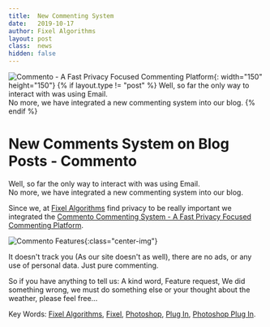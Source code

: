```yaml
---
title:	New Commenting System
date: 	2019-10-17
author: Fixel Algorithms
layout: post
class:  news
hidden: false
---
```

![Commento - A Fast Privacy Focused Commenting Platform][001]{: width="150" height="150"}
{% if layout.type != "post" %}
Well, so far the only way to interact with was using Email.  
No more, we have integrated a new commenting system into our blog. 
{% endif %}

# New Comments System on Blog Posts - Commento

Well, so far the only way to interact with was using Email.  
No more, we have integrated a new commenting system into our blog.  

Since we, at [Fixel Algorithms][099] find privacy to be really important we integrated the [Commento Commenting System - A Fast Privacy Focused Commenting Platform][002].

![][Figure001]{:class="center-img"}

It doesn't track you (As our site doesn't as well), there are no ads, or any use of personal data. Just pure commenting.

So if you have anything to tell us: A kind word, Feature request, We did something wrong, we must do something else or your thought about the weather, please feel free...

Key Words: [Fixel Algorithms][099], [Fixel][099], [Photoshop][099], [Plug In][099], [Photoshop Plug In][099].


<!-- This is commented out -->
  [001]: {{site.baseurl}}/news/images/CommentoLogo.svg "Commento Logo"
  [002]: https://commento.io/ "Commento"
  [099]: https://fixelalgorithms.co "Fixel Algorithms"
  [Figure001]: {{site.baseurl}}/news/images/CommentoFeatures002.png "Commento Features"
  

